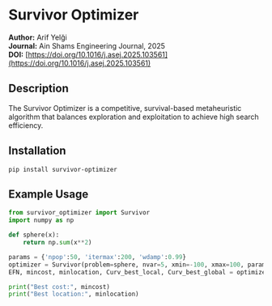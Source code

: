 
# Survivor Optimizer

**Author:** Arif Yelği  
**Journal:** Ain Shams Engineering Journal, 2025  
**DOI:** [https://doi.org/10.1016/j.asej.2025.103561](https://doi.org/10.1016/j.asej.2025.103561)

## Description
The Survivor Optimizer is a competitive, survival-based metaheuristic algorithm that balances exploration and exploitation to achieve high search efficiency.

## Installation
```
pip install survivor-optimizer
```

## Example Usage
```python
from survivor_optimizer import Survivor
import numpy as np

def sphere(x):
    return np.sum(x**2)

params = {'npop':50, 'itermax':200, 'wdamp':0.99}
optimizer = Survivor(problem=sphere, nvar=5, xmin=-100, xmax=100, params=params, SF=1, LF=5)
EFN, mincost, minlocation, Curv_best_local, Curv_best_global = optimizer.update_swarm()

print("Best cost:", mincost)
print("Best location:", minlocation)
```

